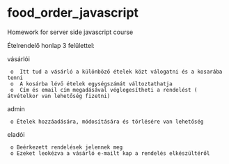 # food_order_javascript
Homework for server side javascript course

Ételrendelő honlap 3 felülettel:

  vásárlói
  
     o	Itt tud a vásárló a különböző ételek közt válogatni és a kosarába tenni
     o	A kosárba lévő ételek egységszámát változtathatja
     o	Cím és email cím megadásával véglegesítheti a rendelést ( átvételkor van lehetőség fizetni)
  
  admin
  
     o Ételek hozzáadására, módosítására és törlésére van lehetőség 
    
  eladói
  
     o Beérkezett rendelések jelennek meg
     o Ezeket leokézva a vásárló e-mailt kap a rendelés elkészültéről
